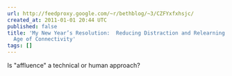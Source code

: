 ```yaml
---
url: http://feedproxy.google.com/~r/bethblog/~3/CZFYxfxhsjc/
created_at: 2011-01-01 20:44 UTC
published: false
title: 'My New Year’s Resolution:  Reducing Distraction and Relearning Solitude In
  Age of Connectivity'
tags: []
---
```


Is "affluence" a technical or human approach?
